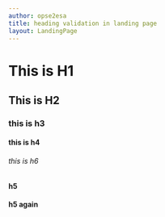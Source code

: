 ```yaml
---
author: opse2esa
title: heading validation in landing page
layout: LandingPage
---
```


This is H1
================

This is H2
------------------

<h3> this is h3 </h3>
  
#### this is h4

###### this is h6

#### h5

#### h5 again
